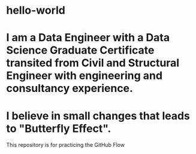 # hello-world
# I am a Data Engineer with a Data Science Graduate Certificate transited from Civil and Structural Engineer with engineering and consultancy experience. 
# I believe in small changes that leads to "Butterfly Effect".
This repository is for practicing the GitHub Flow
